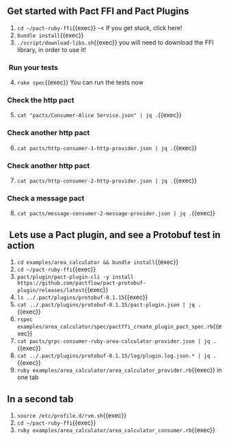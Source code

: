 ## Get started with Pact FFI and Pact Plugins

1. `cd ~/pact-ruby-ffi`{{exec}} -< If you get stuck, click here!
2. `bundle install`{{exec}}
3. `./script/download-libs.sh`{{exec}} you will need to download the FFI library, in order to use it!

###  Run your tests

4. `rake spec`{{exec}} You can run the tests now

### Check the http pact

5. `cat "pacts/Consumer-Alice Service.json" | jq .`{{exec}}

### Check another http pact

6. `cat pacts/http-consumer-1-http-provider.json | jq .`{{exec}}

### Check another http pact

7. `cat pacts/http-consumer-2-http-provider.json | jq .`{{exec}}

### Check a message pact

8. `cat pacts/message-consumer-2-message-provider.json | jq .`{{exec}}

##  Lets use a Pact plugin, and see a Protobuf test in action

1. `cd examples/area_calculator && bundle install`{{exec}}
2. `cd ~/pact-ruby-ffi`{{exec}}
3. `pact/plugin/pact-plugin-cli -y install https://github.com/pactflow/pact-protobuf-plugin/releases/latest`{{exec}}
4. `ls ../.pact/plugins/protobuf-0.1.15`{{exec}}
5. `cat ../.pact/plugins/protobuf-0.1.15/pact-plugin.json | jq .`{{exec}}
6. `rspec examples/area_calculator/spec/pactffi_create_plugin_pact_spec.rb`{{exec}}
7. `cat pacts/grpc-consumer-ruby-area-calculator-provider.json | jq .`{{exec}}
8. `cat ../.pact/plugins/protobuf-0.1.15/log/plugin.log.json.* | jq .`{{exec}}
9. `ruby examples/area_calculator/area_calculator_provider.rb`{{exec}} in one tab

## In a second tab

1.  `source /etc/profile.d/rvm.sh`{{exec}}
2.  `cd ~/pact-ruby-ffi`{{exec}} 
3.  `ruby examples/area_calculator/area_calculator_consumer.rb`{{exec}} 
